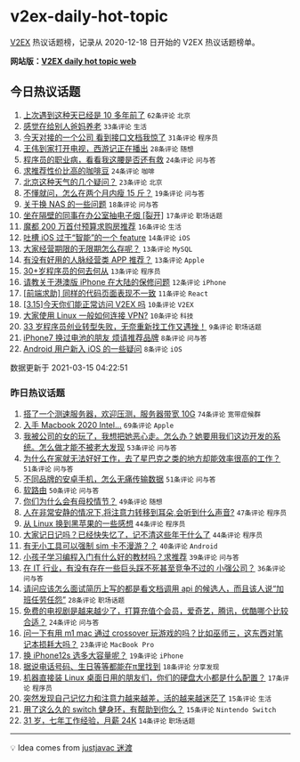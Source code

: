 # v2ex-daily-hot-topic

[V2EX](https://www.v2ex.com/) 热议话题榜，记录从 2020-12-18 日开始的 V2EX 热议话题榜单。

**网站版：[V2EX daily hot topic web](https://boojack.github.io/v2ex-daily-hot-topic-web/)**

## 今日热议话题

<!-- TODAY BEGIN -->

1. [上次遇到这种天已经是 10 多年前了](https://www.v2ex.com/t/761639) `62条评论` `北京`
1. [感觉在给别人爸妈养老](https://www.v2ex.com/t/761692) `33条评论` `生活`
1. [今天对接的一个公司 看到接口文档我惊了](https://www.v2ex.com/t/761703) `31条评论` `程序员`
1. [王伟到家打开电视，西游记正在播出](https://www.v2ex.com/t/761637) `28条评论` `随想`
1. [程序员的职业病，看看我这腰是否还有救](https://www.v2ex.com/t/761664) `24条评论` `问与答`
1. [求推荐性价比高的咖啡豆](https://www.v2ex.com/t/761647) `24条评论` `咖啡`
1. [北京这种天气的几个疑问？](https://www.v2ex.com/t/761690) `23条评论` `北京`
1. [不懂就问，怎么在两个月内瘦 15 斤？](https://www.v2ex.com/t/761648) `19条评论` `问与答`
1. [关于换 NAS 的一些问题](https://www.v2ex.com/t/761653) `18条评论` `问与答`
1. [坐在隔壁的同事在办公室抽电子烟 [裂开]](https://www.v2ex.com/t/761709) `17条评论` `职场话题`
1. [魔都 200 万首付预算求购房推荐](https://www.v2ex.com/t/761673) `16条评论` `生活`
1. [吐槽 iOS 过于“智能”的一个 feature](https://www.v2ex.com/t/761660) `14条评论` `iOS`
1. [大家经营期限的无限期怎么存呢？](https://www.v2ex.com/t/761705) `13条评论` `MySQL`
1. [有没有好用的人脉经营类 APP 推荐？](https://www.v2ex.com/t/761658) `13条评论` `Apple`
1. [30+岁程序员的何去何从](https://www.v2ex.com/t/761656) `13条评论` `程序员`
1. [请教关于港澳版 iPhone 在大陆的保修问题](https://www.v2ex.com/t/761642) `12条评论` `iPhone`
1. [[前端求助] 同样的代码页面表现不一致](https://www.v2ex.com/t/761674) `11条评论` `React`
1. [[3.15]今天你们能正常访问 V2EX 吗](https://www.v2ex.com/t/761685) `10条评论` `V2EX`
1. [大家使用 Linux 一般如何连接 VPN?](https://www.v2ex.com/t/761640) `10条评论` `科技`
1. [33 岁程序员创业转型失败，无奈重新找工作又遇挫！](https://www.v2ex.com/t/761694) `9条评论` `职场话题`
1. [iPhone7 换过电池的朋友 烦请推荐品牌](https://www.v2ex.com/t/761711) `8条评论` `问与答`
1. [Android 用户新入 iOS 的一些疑问](https://www.v2ex.com/t/761702) `8条评论` `iOS`

数据更新于 2021-03-15 04:22:51

<!-- TODAY END -->

### 昨日热议话题

<!-- YESTERDAY BEGIN -->

1. [搭了一个测速服务器，欢迎压测，服务器带宽 10G](https://www.v2ex.com/t/761503) `74条评论` `宽带症候群`
1. [入手 Macbook 2020 Intel...](https://www.v2ex.com/t/761488) `69条评论` `Apple`
1. [我被公司的女的玩了，我想把她恶心走。怎么办？她要用我们这边开发的系统。怎么做才能不被老大发现](https://www.v2ex.com/t/761465) `53条评论` `问与答`
1. [为什么在家就无法好好工作，去了星巴克之类的地方却能效率很高的工作？](https://www.v2ex.com/t/761445) `51条评论` `问与答`
1. [不同品牌的安卓手机，怎么无痛传输数据](https://www.v2ex.com/t/761471) `51条评论` `问与答`
1. [软路由](https://www.v2ex.com/t/761443) `50条评论` `问与答`
1. [你们为什么会有母校情节？](https://www.v2ex.com/t/761595) `49条评论` `随想`
1. [人在非常安静的情况下,将注意力转移到耳朵,会听到什么声音?](https://www.v2ex.com/t/761549) `47条评论` `程序员`
1. [从 Linux 换到黑苹果的一些感想](https://www.v2ex.com/t/761527) `44条评论` `程序员`
1. [大家记日记吗？已经快失忆了，记不清这些年干什么了](https://www.v2ex.com/t/761594) `44条评论` `程序员`
1. [有无小工具可以强制 sim 卡不漫游？？](https://www.v2ex.com/t/761541) `40条评论` `Android`
1. [小孩子学习编程入门有什么好的教材吗？求推荐](https://www.v2ex.com/t/761438) `39条评论` `问与答`
1. [在 IT 行业，有没有存在一些巨头踩不死甚至竞争不过的 小强公司？](https://www.v2ex.com/t/761606) `36条评论` `问与答`
1. [请问应该怎么面试简历上写的都是看文档调用 api 的候选人，而且该人说“加班任劳任怨”](https://www.v2ex.com/t/761621) `28条评论` `职场话题`
1. [免费的电视剧是越来越少了，打算充值个会员，爱奇艺，腾讯，优酷哪个比较合适？](https://www.v2ex.com/t/761515) `24条评论` `问与答`
1. [问一下有用 m1 mac 通过 crossover 玩游戏的吗？比如巫师三，这东西对笔记本损耗大吗？](https://www.v2ex.com/t/761470) `23条评论` `MacBook Pro`
1. [换 iPhone12s 选多大容量呢？](https://www.v2ex.com/t/761433) `19条评论` `iPhone`
1. [据说电话号码、生日等等都能在π里找到](https://www.v2ex.com/t/761484) `18条评论` `分享发现`
1. [机器直接装 Linux 桌面日用的朋友们，你们的硬盘大小都是什么配置？](https://www.v2ex.com/t/761578) `17条评论` `程序员`
1. [突然发现自己记忆力和注意力越来越差，活的越来越迷茫了](https://www.v2ex.com/t/761608) `15条评论` `生活`
1. [用了这么久的 switch 健身环，有帮助到你么？](https://www.v2ex.com/t/761605) `15条评论` `Nintendo Switch`
1. [31 岁，七年工作经验，月薪 24K](https://www.v2ex.com/t/761609) `14条评论` `职场话题`

<!-- YESTERDAY END -->

---

💡 Idea comes from [justjavac 迷渡](https://github.com/justjavac/)
